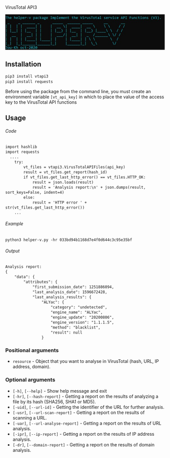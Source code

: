 VirusTotal API3

![](header.jpg)
 
## Installation

```bash
pip3 install vtapi3
pip3 install requests
```

Before using the package from the command line, you must create an environment variable `[vt_api_key]` in which to place the value of the access key to the VirusTotal API functions

## Usage
###### Code

```python3
import hashlib
import requests
  ....
    try:
        vt_files = vtapi3.VirusTotalAPIFiles(api_key)
        result = vt_files.get_report(hash_id)
        if vt_files.get_last_http_error() == vt_files.HTTP_OK:
            result = json.loads(result)
            result = 'Analysis report:\n' + json.dumps(result, sort_keys=False, indent=4)
        else:
            result = 'HTTP error ' + str(vt_files.get_last_http_error())
    ...
```
###### Example
`python3 helper-v.py -hr 033bd94b1168d7e4f0d644c3c95e35bf`
###### Output
```
Analysis report:
{
    "data": {
        "attributes": {
            "first_submission_date": 1251886094,
            "last_analysis_date": 1596672428,
            "last_analysis_results": {
                "ALYac": {
                    "category": "undetected",
                    "engine_name": "ALYac",
                    "engine_update": "20200806",
                    "engine_version": "1.1.1.5",
                    "method": "blacklist",
                    "result": null
                }
```
### Positional arguments
* `resource` - Object that you want to analyse in VirusTotal (hash, URL, IP address, domain).
### Optional arguments
* `[-h]`, `[--help]` - Show help message and exit
* `[-hr]`, `[--hash-report]` - Getting a report on the results of analyzing a file by its hash (SHA256, SHA1 or MD5).
* `[-uid]`, `[--url-id]` - Getting the identifier of the URL for further analysis.
* `[-usr]`, `[--url-scan-report]` - Getting a report on the results of scanning a URL.
* `[-uar]`, `[--url-analyse-report]` - Getting a report on the results of URL analysis.
* `[-ipr]`, `[--ip-report]` - Getting a report on the results of IP address analysis.
* `[-dr]`, `[--domain-report]` - Getting a report on the results of domain analysis.
